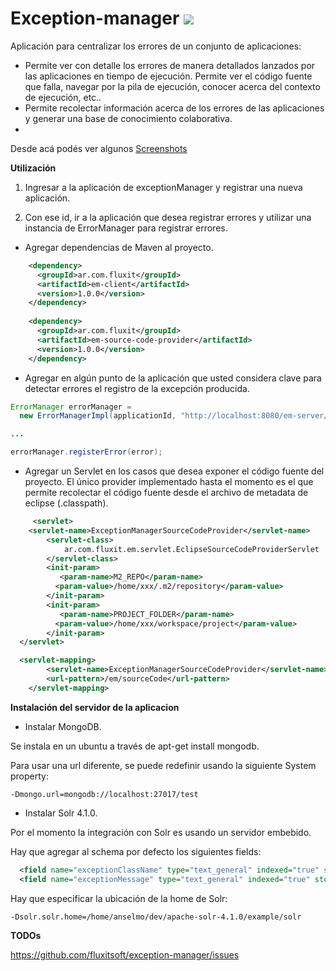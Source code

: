 Exception-manager [![](https://api.travis-ci.org/fluxitsoft/exception-manager.png?branch=master)](http://travis-ci.org/fluxitsoft/exception-manager) 
=====================

Aplicación para centralizar los errores de un conjunto de aplicaciones:
* Permite ver con detalle los errores de manera detallados lanzados por las aplicaciones en tiempo de ejecución. Permite ver el código fuente que falla, navegar por la pila de ejecución, conocer acerca del contexto de ejecución, etc..
* Permite recolectar información acerca de los errores de las aplicaciones y generar una base de conocimiento colaborativa.
* 
Desde acá podés ver algunos  [Screenshots](https://github.com/fluxitsoft/exception-manager/wiki/Screenshots)


**Utilización**

1. Ingresar a la aplicación de exceptionManager y registrar una nueva aplicación.

2. Con ese id, ir a la aplicación que desea registrar errores y utilizar una instancia de ErrorManager para registrar errores.

* Agregar dependencias de Maven al proyecto.
```xml
    <dependency>
      <groupId>ar.com.fluxit</groupId>
      <artifactId>em-client</artifactId>
      <version>1.0.0</version>
    </dependency>
    
    <dependency>
      <groupId>ar.com.fluxit</groupId>
      <artifactId>em-source-code-provider</artifactId>
      <version>1.0.0</version>
    </dependency>
```
* Agregar en algún punto de la aplicación que usted considera clave para detectar errores el registro de la excepción producida.

```java
ErrorManager errorManager = 
  new ErrorManagerImpl(applicationId, "http://localhost:8080/em-server/registerError");

...

errorManager.registerError(error);
```

* Agregar un Servlet en los casos que desea exponer el código fuente del proyecto. El único provider implementado hasta el momento es el que permite recolectar el código fuente desde el archivo de metadata de eclipse (.classpath).
```xml
     <servlet>
    <servlet-name>ExceptionManagerSourceCodeProvider</servlet-name>
        <servlet-class>
            ar.com.fluxit.em.servlet.EclipseSourceCodeProviderServlet
        </servlet-class>
        <init-param>
           <param-name>M2_REPO</param-name>
          <param-value>/home/xxx/.m2/repository</param-value>
        </init-param>
        <init-param>
           <param-name>PROJECT_FOLDER</param-name>
          <param-value>/home/xxx/workspace/project</param-value>
        </init-param>
  </servlet>

  <servlet-mapping>
        <servlet-name>ExceptionManagerSourceCodeProvider</servlet-name>
        <url-pattern>/em/sourceCode</url-pattern>
    </servlet-mapping>
```

**Instalación del servidor de la aplicacion**

* Instalar MongoDB. 

Se instala en un ubuntu a través de apt-get install mongodb.

Para usar una url diferente, se puede redefinir usando la siguiente System property: 

```
-Dmongo.url=mongodb://localhost:27017/test
```

* Instalar Solr 4.1.0.

Por el momento la integración con Solr es usando un servidor embebido. 

Hay que agregar al schema por defecto los siguientes fields:

```xml
  <field name="exceptionClassName" type="text_general" indexed="true" stored="true"/>
  <field name="exceptionMessage" type="text_general" indexed="true" stored="true"/>
```

Hay que especificar la ubicación de la home de Solr:

```
-Dsolr.solr.home=/home/anselmo/dev/apache-solr-4.1.0/example/solr
```

**TODOs**

https://github.com/fluxitsoft/exception-manager/issues

